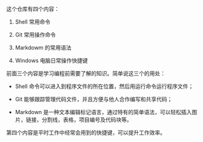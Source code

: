 这个仓库有四个内容：

1. Shell 常用命令

2. Git 常用操作命令

3. Markdowm 的常用语法

4. Windows 电脑日常操作快捷键

前面三个内容是学习编程前需要了解的知识。简单说这三个的用处：

* Shell 命令可以进入到程序文件的所在位置，然后用运行命令运行程序文件；

* Git 能够跟踪管理代码文件，并且方便与他人合作编写和共享代码；

* Markdown 是一种文本编辑标记语言，通过特有的简单语法，可以轻松插入图片，链接，分割线，表格，项目编号及代码块等。

第四个内容是平时工作中经常会用到的快捷键，可以提升工作效率。
